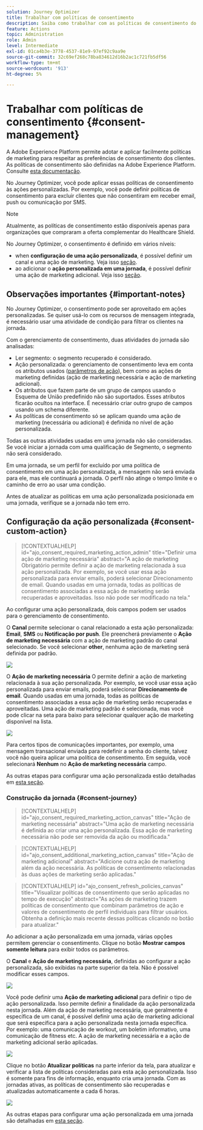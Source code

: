 ```yaml
---
solution: Journey Optimizer
title: Trabalhar com políticas de consentimento
description: Saiba como trabalhar com as políticas de consentimento do Adobe Experience Platform
feature: Actions
topic: Administration
role: Admin
level: Intermediate
exl-id: 01ca4b3e-3778-4537-81e9-97ef92c9aa9e
source-git-commit: 32c69ef268c78ba834612d16b2ac1c721fb5df56
workflow-type: tm+mt
source-wordcount: '913'
ht-degree: 5%

---
```


# Trabalhar com políticas de consentimento {#consent-management}

A Adobe Experience Platform permite adotar e aplicar facilmente políticas de marketing para respeitar as preferências de consentimento dos clientes. As políticas de consentimento são definidas na Adobe Experience Platform. Consulte [esta documentação](https://experienceleague.adobe.com/docs/experience-platform/data-governance/policies/user-guide.html?lang=en#consent-policy).

No Journey Optimizer, você pode aplicar essas políticas de consentimento às ações personalizadas. Por exemplo, você pode definir políticas de consentimento para excluir clientes que não consentiram em receber email, push ou comunicação por SMS.

>[!NOTE]
>
>Atualmente, as políticas de consentimento estão disponíveis apenas para organizações que compraram a oferta complementar do Healthcare Shield.

No Journey Optimizer, o consentimento é definido em vários níveis:

* when **configuração de uma ação personalizada**, é possível definir um canal e uma ação de marketing. Veja isso [seção](../action/consent.md#consent-custom-action).
* ao adicionar o **ação personalizada em uma jornada**, é possível definir uma ação de marketing adicional. Veja isso [seção](../action/consent.md#consent-journey).

## Observações importantes {#important-notes}

No Journey Optimizer, o consentimento pode ser aproveitado em ações personalizadas. Se quiser usá-lo com os recursos de mensagem integrada, é necessário usar uma atividade de condição para filtrar os clientes na jornada.

Com o gerenciamento de consentimento, duas atividades do jornada são analisadas:

* Ler segmento: o segmento recuperado é considerado.
* Ação personalizada: o gerenciamento de consentimento leva em conta os atributos usados ([parâmetros de ação](../action/about-custom-action-configuration.md#define-the-message-parameters)), bem como as ações de marketing definidas (ação de marketing necessária e ação de marketing adicional).
* Os atributos que fazem parte de um grupo de campos usando o Esquema de União predefinido não são suportados. Esses atributos ficarão ocultos na interface. É necessário criar outro grupo de campos usando um schema diferente.
* As políticas de consentimento só se aplicam quando uma ação de marketing (necessária ou adicional) é definida no nível de ação personalizada.

Todas as outras atividades usadas em uma jornada não são consideradas. Se você iniciar a jornada com uma qualificação de Segmento, o segmento não será considerado.

Em uma jornada, se um perfil for excluído por uma política de consentimento em uma ação personalizada, a mensagem não será enviada para ele, mas ele continuará a jornada. O perfil não atinge o tempo limite e o caminho de erro ao usar uma condição.

Antes de atualizar as políticas em uma ação personalizada posicionada em uma jornada, verifique se a jornada não tem erro.

<!--
There are two types of latency regarding the use of consent policies:

* **User latency**: the delay from the time a profile changes a consent settings to the moment it is applied in Experience Platform. This can take up to 48h. 
* **Consent policy latency**: the delay from the time a consent policy is created or updated to the moment it is applied. This can take up to 6 hours
-->

## Configuração da ação personalizada {#consent-custom-action}

>[!CONTEXTUALHELP]
>id="ajo_consent_required_marketing_action_admin"
>title="Definir uma ação de marketing necessária"
>abstract="A ação de marketing Obrigatório permite definir a ação de marketing relacionada à sua ação personalizada. Por exemplo, se você usar essa ação personalizada para enviar emails, poderá selecionar Direcionamento de email. Quando usadas em uma jornada, todas as políticas de consentimento associadas a essa ação de marketing serão recuperadas e aproveitadas. Isso não pode ser modificado na tela."

Ao configurar uma ação personalizada, dois campos podem ser usados para o gerenciamento de consentimento.

O **Canal** permite selecionar o canal relacionado a esta ação personalizada: **Email**, **SMS** ou **Notificação por push**. Ele preencherá previamente o **Ação de marketing necessária** com a ação de marketing padrão do canal selecionado. Se você selecionar **other**, nenhuma ação de marketing será definida por padrão.

![](assets/consent1.png)

O **Ação de marketing necessária** O permite definir a ação de marketing relacionada à sua ação personalizada. Por exemplo, se você usar essa ação personalizada para enviar emails, poderá selecionar **Direcionamento de email**. Quando usadas em uma jornada, todas as políticas de consentimento associadas a essa ação de marketing serão recuperadas e aproveitadas. Uma ação de marketing padrão é selecionada, mas você pode clicar na seta para baixo para selecionar qualquer ação de marketing disponível na lista.

![](assets/consent2.png)

Para certos tipos de comunicações importantes, por exemplo, uma mensagem transacional enviada para redefinir a senha do cliente, talvez você não queira aplicar uma política de consentimento. Em seguida, você selecionará **Nenhum** no **Ação de marketing necessária** campo.

As outras etapas para configurar uma ação personalizada estão detalhadas em [esta seção](../action/about-custom-action-configuration.md#consent-management).

### Construção da jornada {#consent-journey}

>[!CONTEXTUALHELP]
>id="ajo_consent_required_marketing_action_canvas"
>title="Ação de marketing necessária"
>abstract="Uma ação de marketing necessária é definida ao criar uma ação personalizada. Essa ação de marketing necessária não pode ser removida da ação ou modificada."

>[!CONTEXTUALHELP]
>id="ajo_consent_additional_marketing_action_canvas"
>title="Ação de marketing adicional"
>abstract="Adicione outra ação de marketing além da ação necessária. As políticas de consentimento relacionadas às duas ações de marketing serão aplicadas."

>[!CONTEXTUALHELP]
>id="ajo_consent_refresh_policies_canvas"
>title="Visualizar políticas de consentimento que serão aplicadas no tempo de execução"
>abstract="As ações de marketing trazem políticas de consentimento que combinam parâmetros de ação e valores de consentimento de perfil individuais para filtrar usuários. Obtenha a definição mais recente dessas políticas clicando no botão para atualizar."

Ao adicionar a ação personalizada em uma jornada, várias opções permitem gerenciar o consentimento. Clique no botão **Mostrar campos somente leitura** para exibir todos os parâmetros.

O **Canal** e **Ação de marketing necessária**, definidas ao configurar a ação personalizada, são exibidas na parte superior da tela. Não é possível modificar esses campos.

![](assets/consent4.png)

Você pode definir uma **Ação de marketing adicional** para definir o tipo de ação personalizada. Isso permite definir a finalidade da ação personalizada nesta jornada. Além da ação de marketing necessária, que geralmente é específica de um canal, é possível definir uma ação de marketing adicional que será específica para a ação personalizada nesta jornada específica. Por exemplo: uma comunicação de workout, um boletim informativo, uma comunicação de fitness etc. A ação de marketing necessária e a ação de marketing adicional serão aplicadas.

![](assets/consent3.png)

Clique no botão **Atualizar políticas** na parte inferior da tela, para atualizar e verificar a lista de políticas consideradas para esta ação personalizada. Isso é somente para fins de informação, enquanto cria uma jornada. Com as jornadas ativas, as políticas de consentimento são recuperadas e atualizadas automaticamente a cada 6 horas.

![](assets/consent5.png)

<!--
The following data is taken into account for consent:

* marketing actions and additional marketing actions defined in the custom action
* action parameters defined in the custom action, see this [section](../action/about-custom-action-configuration.md#define-the-message-parameters) 
* attributes used as criteria in a segment when the journey starts with a Read segment, see this [section](../building-journeys/read-segment.md) 

>[!NOTE]
>
>Please note that there can be a latency when updating the list of policies applied, refer to this [this section](../action/consent.md#important-notes).
-->

As outras etapas para configurar uma ação personalizada em uma jornada são detalhadas em [esta seção](../building-journeys/using-custom-actions.md).
